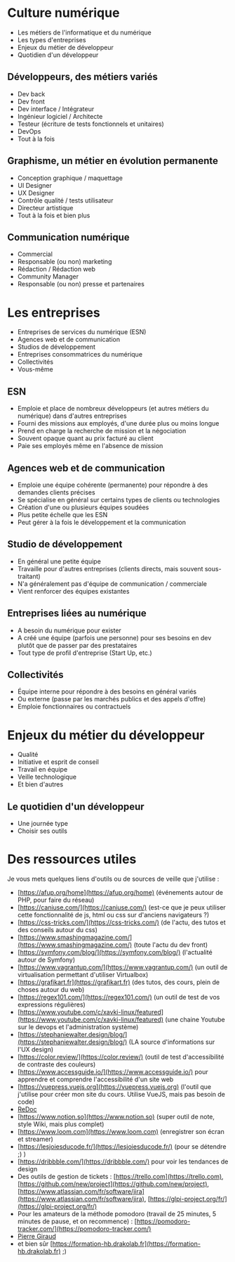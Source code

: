 # Culture numérique

- Les métiers de l'informatique et du numérique
- Les types d'entreprises
- Enjeux du métier de développeur
- Quotidien d'un développeur

## Développeurs, des métiers variés

- Dev back
- Dev front
- Dev interface / Intégrateur
- Ingénieur logiciel / Architecte
- Testeur (écriture de tests fonctionnels et unitaires)
- DevOps
- Tout à la fois

## Graphisme, un métier en évolution permanente

- Conception graphique / maquettage
- UI Designer
- UX Designer
- Contrôle qualité / tests utilisateur
- Directeur artistique
- Tout à la fois et bien plus

## Communication numérique

- Commercial
- Responsable (ou non) marketing
- Rédaction / Rédaction web
- Community Manager
- Responsable (ou non) presse et partenaires

# Les entreprises

- Entreprises de services du numérique (ESN)
- Agences web et de communication
- Studios de développement
- Entreprises consommatrices du numérique
- Collectivités
- Vous-même

## ESN

- Emploie et place de nombreux développeurs (et autres métiers du numérique) dans d'autres entreprises
- Fourni des missions aux employés, d'une durée plus ou moins longue
- Prend en charge la recherche de mission et la négociation
- Souvent opaque quant au prix facturé au client
- Paie ses employés même en l'absence de mission

## Agences web et de communication

- Emploie une équipe cohérente (permanente) pour répondre à des demandes clients précises
- Se spécialise en général sur certains types de clients ou technologies
- Création d'une ou plusieurs équipes soudées
- Plus petite échelle que les ESN
- Peut gérer à la fois le développement et la communication

## Studio de développement

- En général une petite équipe
- Travaille pour d'autres entreprises (clients directs, mais souvent sous-traitant)
- N'a généralement pas d'équipe de communication / commerciale
- Vient renforcer des équipes existantes

## Entreprises liées au numérique

- A besoin du numérique pour exister
- A créé une équipe (parfois une personne) pour ses besoins en dev plutôt que de passer par des prestataires
- Tout type de profil d'entreprise (Start Up, etc.)

## Collectivités

- Équipe interne pour répondre à des besoins en général variés
- Ou externe (passe par les marchés publics et des appels d'offre)
- Emploie fonctionnaires ou contractuels

# Enjeux du métier du développeur

- Qualité
- Initiative et esprit de conseil
- Travail en équipe
- Veille technologique
- Et bien d'autres

## Le quotidien d'un développeur

- Une journée type
- Choisir ses outils

# Des ressources utiles 

Je vous mets quelques liens d'outils ou de sources de veille que j'utilise : 
- [https://afup.org/home](https://afup.org/home) (événements autour de PHP, pour faire du réseau)
- [https://caniuse.com/](https://caniuse.com/) (est-ce que je peux utiliser cette fonctionnalité de js, html ou css sur d'anciens navigateurs ?)
- [https://css-tricks.com/](https://css-tricks.com/) (de l'actu, des tutos et des conseils autour du css)
- [https://www.smashingmagazine.com/](https://www.smashingmagazine.com/) (toute l'actu du dev front)
- [https://symfony.com/blog/](https://symfony.com/blog/) (l'actualité autour de Symfony)
- [https://www.vagrantup.com/](https://www.vagrantup.com/) (un outil de virtualisation permettant d'utiliser Virtualbox)
- [https://grafikart.fr](https://grafikart.fr) (des tutos, des cours, plein de choses autour du web)
- [https://regex101.com/](https://regex101.com/) (un outil de test de vos expressions régulières)
- [https://www.youtube.com/c/xavki-linux/featured](https://www.youtube.com/c/xavki-linux/featured) (une chaine Youtube sur le devops et l'administration système)
- [https://stephaniewalter.design/blog/](https://stephaniewalter.design/blog/) (LA source d'informations sur l'UX design)
- [https://color.review/](https://color.review/) (outil de test d'accessibilité de contraste des couleurs)
- [https://www.accessguide.io/](https://www.accessguide.io/) pour apprendre et comprendre l'accessibilité d'un site web
- [https://vuepress.vuejs.org](https://vuepress.vuejs.org) (l'outil que j'utilise pour créer mon site du cours. Utilise VueJS, mais pas besoin de code)
- [ReDoc](https://redocly.github.io/redoc/)
- [https://www.notion.so](https://www.notion.so) (super outil de note, style Wiki, mais plus complet)
- [https://www.loom.com](https://www.loom.com) (enregistrer son écran et streamer)
- [https://lesjoiesducode.fr/](https://lesjoiesducode.fr/) (pour se détendre ;) )
- [https://dribbble.com/](https://dribbble.com/) pour voir les tendances de design
- Des outils de gestion de tickets : [https://trello.com](https://trello.com), [https://github.com/new/project](https://github.com/new/project), [https://www.atlassian.com/fr/software/jira](https://www.atlassian.com/fr/software/jira), [https://glpi-project.org/fr/](https://glpi-project.org/fr/)
- Pour les amateurs de la méthode pomodoro (travail de 25 minutes, 5 minutes de pause, et on recommence) : [https://pomodoro-tracker.com/](https://pomodoro-tracker.com/)
- [Pierre Giraud](https://www.pierre-giraud.com/)
- et bien sûr [https://formation-hb.drakolab.fr](https://formation-hb.drakolab.fr) ;)
